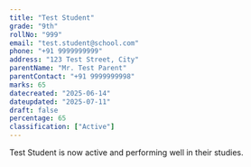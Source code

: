 ```yaml
---
title: "Test Student"
grade: "9th"
rollNo: "999"
email: "test.student@school.com"
phone: "+91 9999999999"
address: "123 Test Street, City"
parentName: "Mr. Test Parent"
parentContact: "+91 9999999998"
marks: 65
datecreated: "2025-06-14"
dateupdated: "2025-07-11"
draft: false
percentage: 65
classification: ["Active"]
---
```

Test Student is now active and performing well in their studies.
